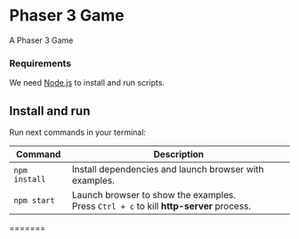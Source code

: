 # Phaser 3 Game

A Phaser 3 Game

### Requirements

We need [Node.js](https://nodejs.org) to install and run scripts.

## Install and run

Run next commands in your terminal:

| Command | Description |
|---------|-------------|
| `npm install` | Install dependencies and launch browser with examples.|
| `npm start` | Launch browser to show the examples. <br> Press `Ctrl + c` to kill **http-server** process. |
=======
